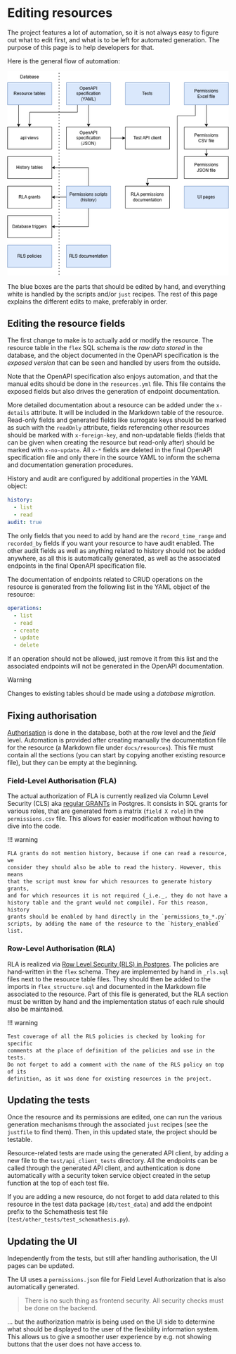 # Editing resources

The project features a lot of automation, so it is not always easy to figure out
what to edit first, and what is to be left for automated generation. The purpose
of this page is to help developers for that.

Here is the general flow of automation:

![generation dependencies](./diagrams/generation_dependencies.drawio.png)

The blue boxes are the parts that should be edited by hand, and everything white
is handled by the scripts and/or `just` recipes. The rest of this page explains
the different edits to make, preferably in order.

## Editing the resource fields

The first change to make is to actually add or modify the resource. The resource
table in the `flex` SQL schema is the _raw data stored_ in the database, and the
object documented in the OpenAPI specification is the _exposed version_ that can
be seen and handled by users from the outside.

Note that the OpenAPI specification also enjoys automation, and that the manual
edits should be done in the `resources.yml` file. This file contains the exposed
fields but also drives the generation of endpoint documentation.

More detailed documentation about a resource can be added under the `x-details`
attribute. It will be included in the Markdown table of the resource.
Read-only fields and generated fields like surrogate keys should be marked as
such with the `readOnly` attribute, fields referencing other resources should be
marked with `x-foreign-key`, and non-updatable fields (fields that can be given
when creating the resource but read-only after) should be marked with
`x-no-update`. All `x-*` fields are deleted in the final OpenAPI specification
file and only there in the source YAML to inform the schema and documentation
generation procedures.

History and audit are configured by additional properties in the YAML object:

```yaml
history:
  - list
  - read
audit: true
```

The only fields that you need to add by hand are the `record_time_range` and
`recorded_by` fields if you want your resource to have audit enabled.
The other audit fields as well as anything related to history should not be
added anywhere, as all this is automatically generated, as well as the
associated endpoints in the final OpenAPI specification file.

The documentation of endpoints related to CRUD operations on the resource is
generated from the following list in the YAML object of the resource:

```yaml
operations:
  - list
  - read
  - create
  - update
  - delete
```

If an operation should not be allowed, just remove it from this list and the
associated endpoints will not be generated in the OpenAPI documentation.

> [!WARNING]
> Changes to existing tables should be made using a _database migration_.

## Fixing authorisation

[Authorisation](../auth.md) is done in the database, both at the _row_ level
and the _field_ level. Automation is provided after creating manually the
documentation file for the resource (a Markdown file under `docs/resources`).
This file must contain all the sections (you can start by copying another
existing resource file), but they can be empty at the beginning.

### Field-Level Authorisation (FLA)

The actual authorization of FLA is currently realized via Column Level Security
(CLS) aka
[regular GRANTs](https://www.postgresql.org/docs/current/sql-grant.html) in
Postgres. It consists in SQL grants for various roles, that are generated from a
matrix (`field X role`) in the `permissions.csv` file. This allows for easier
modification without having to dive into the code.

!!! warning

    FLA grants do not mention history, because if one can read a resource, we
    consider they should also be able to read the history. However, this means
    that the script must know for which resources to generate history grants,
    and for which resources it is not required (_i.e._, they do not have a
    history table and the grant would not compile). For this reason, history
    grants should be enabled by hand directly in the `permissions_to_*.py`
    scripts, by adding the name of the resource to the `history_enabled` list.

### Row-Level Authorisation (RLA)

RLA is realized via
[Row Level Security (RLS) in Postgres](https://www.postgresql.org/docs/current/ddl-rowsecurity.html).
The policies are hand-written in the `flex` schema. They are
implemented by hand in `_rls.sql` files next to the resource table files. They
should then be added to the imports in `flex_structure.sql` and documented in
the Markdown file associated to the resource. Part of this file is generated,
but the RLA section must be written by hand and the implementation status of
each rule should also be maintained.

!!! warning

    Test coverage of all the RLS policies is checked by looking for specific
    comments at the place of definition of the policies and use in the tests.
    Do not forget to add a comment with the name of the RLS policy on top of its
    definition, as it was done for existing resources in the project.

## Updating the tests

Once the resource and its permissions are edited, one can run the various
generation mechanisms through the associated `just` recipes (see the `justfile`
to find them). Then, in this updated state, the project should be testable.

Resource-related tests are made using the generated API client, by adding a new
file to the `test/api_client_tests` directory. All the endpoints can be called
through the generated API client, and authentication is done automatically with
a security token service object created in the setup function at the top of each
test file.

If you are adding a new resource, do not forget to add data related to this
resource in the test data package (`db/test_data`) and add the endpoint prefix
to the Schemathesis test file (`test/other_tests/test_schemathesis.py`).

## Updating the UI

Independently from the tests, but still after handling authorisation, the UI
pages can be updated.

The UI uses a `permissions.json` file for Field Level Authorization that is also
automatically generated.

> There is no such thing as frontend security. All security checks must be done
> on the backend.

... but the authorization matrix is being used on the UI side to determine what
should be displayed to the user of the flexibility information system. This
allows us to give a smoother user experience by e.g. not showing buttons that
the user does not have access to.
